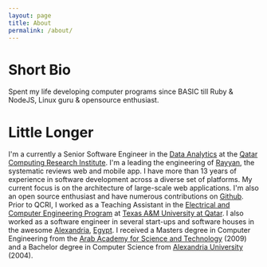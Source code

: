 ```yaml
---
layout: page
title: About
permalink: /about/
---
```

# Short Bio

Spent my life developing computer programs since BASIC till Ruby & NodeJS, Linux guru & opensource enthusiast.

# Little Longer

I'm a currently a Senior Software Engineer in the [Data Analytics](http://da.qcri.org)
at the [Qatar Computing Research Institute](http://www.qcri.qa).
I'm a leading the engineering of [Rayyan](https://rayyan.qcri.org), the systematic reviews web and mobile app.
I have more than 13 years of experience in software development across a diverse set of platforms.
My current focus is on the architecture of large-scale web applications. I'm also an open source enthusiast
and have numerous contributions on [Github](http://github.com/hammady). Prior to QCRI, I worked as a Teaching Assistant
in the [Electrical and Computer Engineering Program](https://www.qatar.tamu.edu/programs/ecen/)
at [Texas A&M University at Qatar](http://www.qatar.tamu.edu/).
I also worked as a software engineer in several start-ups and software houses
in the awesome [Alexandria](https://en.wikipedia.org/wiki/Alexandria), [Egypt](https://en.wikipedia.org/wiki/Egypt).
I received a Masters degree in Computer Engineering from the [Arab Academy for Science and Technology](http://www.aast.edu/en/) (2009)
and a Bachelor degree in Computer Science from [Alexandria University](http://eng.alexu.edu.eg/) (2004). 


